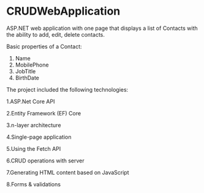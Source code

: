 # CRUDWebApplication
ASP.NET web application with one page that displays a list of Contacts with the ability to add, edit, delete contacts.

Basic properties of a Contact:
1. Name
2. MobilePhone
4. JobTitle
5. BirthDate

The project included the following technologies:

1.ASP.Net Core API

2.Entity Framework (EF) Core

3.n-layer architecture

4.Single-page application

5.Using the Fetch API

6.CRUD operations with server

7.Generating HTML content based on JavaScript

8.Forms & validations
